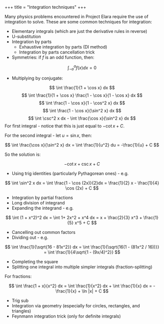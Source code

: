 +++
title = "Integration techniques"
+++

Many physics problems encountered in Project Elara require the use of integration to solve. These are some common techniques for integration:

- Elementary integrals (which are just the derivative rules in reverse)
- U-substitution
- Integration by parts
	- Exhaustive integration by parts (DI method)
	- Integration by parts cancellation trick
- Symmetries: if $f$ is an odd function, then:

$$
\int_{-a}^a f(x) dx = 0
$$

- Multiplying by conjugate:

$$
\int \frac{1}{1 + \cos x} dx
$$
$$
\int \frac{1}{1 + \cos x} \frac{1 - \cos x}{1 - \cos x} dx
$$
$$
\int \frac{1 - \cos x}{1 - \cos^2 x} dx
$$
$$
\int \frac{1 - \cos x}{\sin^2 x} dx
$$
$$
\int \csc^2 x dx - \int \frac{\cos x}{\sin^2 x} dx
$$
For first integral - notice that this is just equal to $-\cot x + C$.

For the second integral - let $u = \sin x$, then:

$$
\int \frac{\cos x}{\sin^2 x} dx = \int \frac{1}{u^2} du = -\frac{1}{u} + C
$$

So the solution is:

$$
-\cot x + \csc x + C
$$

- Using trig identities (particularly Pythagorean ones) - e.g.

$$
\int \sin^2 x dx = \int \frac{1 - \cos (2x)}{2}dx = \frac{1}{2} x - \frac{1}{4} \cos (2x) + C
$$

- Integration by partial fractions
- Long division of integrand
- Expanding the integrand - e.g.

$$
\int (1 + x^2)^2 dx = \int 1+ 2x^2 + x^4 dx = x + \frac{2}{3} x^3 + \frac{1}{5} x^5 + C
$$

- Cancelling out common factors
- Dividing out - e.g.

$$
\int \frac{1}{\sqrt{16 - 81x^2}} dx = \int \frac{1}{\sqrt{16(1 - (81x^2 / 16))}} = \int \frac{1}{4\sqrt{1 - (9x/4)^2}}
$$


- Completing the square
- Splitting one integral into multiple simpler integrals (fraction-splitting)

For fractions:

$$
\int \frac{1 + x}{x^2} dx = \int \frac{1}{x^2} dx + \int \frac{1}{x} dx = -\frac{1}{x} + \ln |x| + C
$$

- Trig sub
- Integration via geometry (especially for circles, rectangles, and triangles)
- Feynmann integration trick (only for definite integrals)
